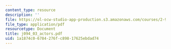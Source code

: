 ```yaml
---
content_type: resource
description: ''
file: https://ol-ocw-studio-app-production.s3.amazonaws.com/courses/2-997-decision-making-in-large-scale-systems-spring-2004/1a1874c06784276fc89817625ebdad74_j094_03_actors.pdf
file_type: application/pdf
resourcetype: Document
title: j094_03_actors.pdf
uid: 1a1874c0-6784-276f-c898-17625ebdad74
---
```

